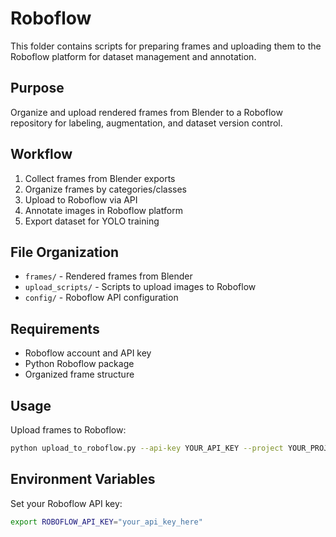 # Roboflow

This folder contains scripts for preparing frames and uploading them to the Roboflow platform for dataset management and annotation.

## Purpose

Organize and upload rendered frames from Blender to a Roboflow repository for labeling, augmentation, and dataset version control.

## Workflow

1. Collect frames from Blender exports
2. Organize frames by categories/classes
3. Upload to Roboflow via API
4. Annotate images in Roboflow platform
5. Export dataset for YOLO training

## File Organization

- `frames/` - Rendered frames from Blender
- `upload_scripts/` - Scripts to upload images to Roboflow
- `config/` - Roboflow API configuration

## Requirements

- Roboflow account and API key
- Python Roboflow package
- Organized frame structure

## Usage

Upload frames to Roboflow:
```bash
python upload_to_roboflow.py --api-key YOUR_API_KEY --project YOUR_PROJECT
```

## Environment Variables

Set your Roboflow API key:
```bash
export ROBOFLOW_API_KEY="your_api_key_here"
```
